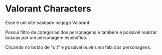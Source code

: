 <h1 href="https://haayron.github.io/valorantCharacters/">Valorant Characters</h1>

Esse é um site baseado no jogo Valorant. 

<p>Possui filtro de categorias dos personagens e também é possível realizar buscas por um personagem específico.</p><p>Clicando no botão de "ult" é possível ouvir uma fala dos personagens.</p>
